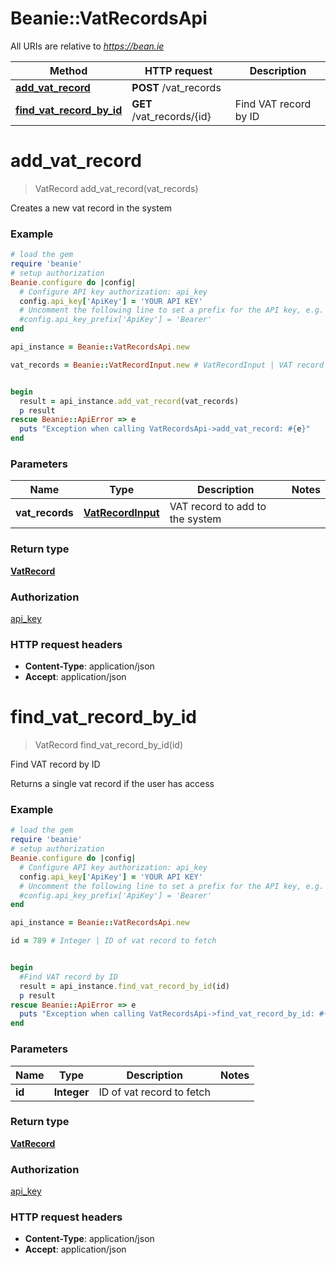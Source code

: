 # Beanie::VatRecordsApi

All URIs are relative to *https://bean.ie*

Method | HTTP request | Description
------------- | ------------- | -------------
[**add_vat_record**](VatRecordsApi.md#add_vat_record) | **POST** /vat_records | 
[**find_vat_record_by_id**](VatRecordsApi.md#find_vat_record_by_id) | **GET** /vat_records/{id} | Find VAT record by ID


# **add_vat_record**
> VatRecord add_vat_record(vat_records)



Creates a new vat record in the system

### Example
```ruby
# load the gem
require 'beanie'
# setup authorization
Beanie.configure do |config|
  # Configure API key authorization: api_key
  config.api_key['ApiKey'] = 'YOUR API KEY'
  # Uncomment the following line to set a prefix for the API key, e.g. 'Bearer' (defaults to nil)
  #config.api_key_prefix['ApiKey'] = 'Bearer'
end

api_instance = Beanie::VatRecordsApi.new

vat_records = Beanie::VatRecordInput.new # VatRecordInput | VAT record to add to the system


begin
  result = api_instance.add_vat_record(vat_records)
  p result
rescue Beanie::ApiError => e
  puts "Exception when calling VatRecordsApi->add_vat_record: #{e}"
end
```

### Parameters

Name | Type | Description  | Notes
------------- | ------------- | ------------- | -------------
 **vat_records** | [**VatRecordInput**](VatRecordInput.md)| VAT record to add to the system | 

### Return type

[**VatRecord**](VatRecord.md)

### Authorization

[api_key](../README.md#api_key)

### HTTP request headers

 - **Content-Type**: application/json
 - **Accept**: application/json



# **find_vat_record_by_id**
> VatRecord find_vat_record_by_id(id)

Find VAT record by ID

Returns a single vat record if the user has access

### Example
```ruby
# load the gem
require 'beanie'
# setup authorization
Beanie.configure do |config|
  # Configure API key authorization: api_key
  config.api_key['ApiKey'] = 'YOUR API KEY'
  # Uncomment the following line to set a prefix for the API key, e.g. 'Bearer' (defaults to nil)
  #config.api_key_prefix['ApiKey'] = 'Bearer'
end

api_instance = Beanie::VatRecordsApi.new

id = 789 # Integer | ID of vat record to fetch


begin
  #Find VAT record by ID
  result = api_instance.find_vat_record_by_id(id)
  p result
rescue Beanie::ApiError => e
  puts "Exception when calling VatRecordsApi->find_vat_record_by_id: #{e}"
end
```

### Parameters

Name | Type | Description  | Notes
------------- | ------------- | ------------- | -------------
 **id** | **Integer**| ID of vat record to fetch | 

### Return type

[**VatRecord**](VatRecord.md)

### Authorization

[api_key](../README.md#api_key)

### HTTP request headers

 - **Content-Type**: application/json
 - **Accept**: application/json



